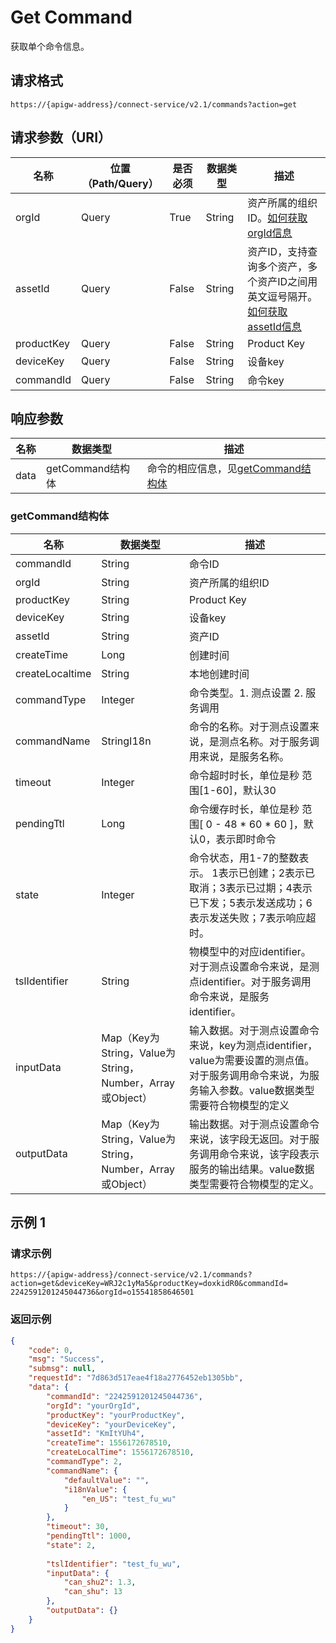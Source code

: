 # Get Command

获取单个命令信息。

## 请求格式

```
https://{apigw-address}/connect-service/v2.1/commands?action=get
```

## 请求参数（URI）

| 名称          | 位置（Path/Query） | 是否必须 | 数据类型 | 描述      |
|---------------|------------------|----------|-----------|--------------|
| orgId         | Query            | True     | String    | 资产所属的组织ID。[如何获取orgId信息](/docs/api/zh_CN/latest/api_faqs#id-orgid-orgid)                |
| assetId  | Query            | False   | String         | 资产ID，支持查询多个资产，多个资产ID之间用英文逗号隔开。[如何获取assetId信息](/docs/api/zh_CN/latest/api_faqs.html#asset-id-assetid-assetid) |
| productKey | Query          | False       | String       | Product Key      |
| deviceKey | Query           | False      | String       | 设备key          |
| commandId | Query            | False    | String        | 命令key          |

## 响应参数

| 名称 | 数据类型 | 描述         |
|-------------|-------------------|-----------------------------|
| data |    getCommand结构体        | 命令的相应信息，见[getCommand结构体](/docs/api/zh_CN/latest/connect/get_command.html#id3) |

### getCommand结构体

| 名称 | 数据类型| 描述|
|-----------------|---------------------------|----------------|
| commandId       | String| 命令ID|
| orgId          | String    | 资产所属的组织ID  |
| productKey | String          | Product Key      |
| deviceKey  | String     | 设备key          |
| assetId   | String      | 资产ID|
| createTime      | Long| 创建时间|
| createLocaltime | String| 本地创建时间|
| commandType     | Integer| 命令类型。1. 测点设置 2. 服务调用|
| commandName     | StringI18n| 命令的名称。对于测点设置来说，是测点名称。对于服务调用来说，是服务名称。|
| timeout         | Integer| 命令超时时长，单位是秒 范围[1-60]，默认30|
| pendingTtl      | Long| 命令缓存时长，单位是秒 范围[ 0 - 48 * 60 * 60 ]，默认0，表示即时命令|
| state           | Integer| 命令状态，用1-7的整数表示。 1表示已创建；2表示已取消；3表示已过期；4表示已下发；5表示发送成功；6表示发送失败；7表示响应超时。|
| tslIdentifier   | String| 物模型中的对应identifier。对于测点设置命令来说，是测点identifier。对于服务调用命令来说，是服务identifier。|
| inputData       | Map（Key为String，Value为String，Number，Array或Object） | 输入数据。对于测点设置命令来说，key为测点identifier，value为需要设置的测点值。对于服务调用命令来说，为服务输入参数。value数据类型需要符合物模型的定义 |
| outputData      | Map（Key为String，Value为String，Number，Array或Object） | 输出数据。对于测点设置命令来说，该字段无返回。对于服务调用命令来说，该字段表示服务的输出结果。value数据类型需要符合物模型的定义。|




## 示例 1

### 请求示例

```
https://{apigw-address}/connect-service/v2.1/commands?action=get&deviceKey=WRJ2c1yMa5&productKey=doxkidR0&commandId= 2242591201245044736&orgId=o15541858646501
```

### 返回示例

```json
{
    "code": 0,
    "msg": "Success",
    "submsg": null,
    "requestId": "7d863d517eae4f18a2776452eb1305bb",
    "data": {
        "commandId": "2242591201245044736",
        "orgId": "yourOrgId",
        "productKey": "yourProductKey",
        "deviceKey": "yourDeviceKey",
        "assetId": "KmItYUh4",
        "createTime": 1556172678510,
        "createLocalTime": 1556172678510,
        "commandType": 2,
        "commandName": {
            "defaultValue": "",
            "i18nValue": {
                "en_US": "test_fu_wu"
            }
        },
        "timeout": 30,
        "pendingTtl": 1000,
        "state": 2,
       
        "tslIdentifier": "test_fu_wu",
        "inputData": {
            "can_shu2": 1.3,
            "can_shu": 13
        },
        "outputData": {}
    }
}
```

